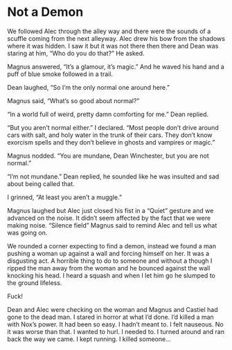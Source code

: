 # Not a Demon

We followed Alec through the alley way and there were the sounds of a scuffle coming from the next alleyway. Alec drew his bow from the shadows where it was hidden. I saw it but it was not there then there and Dean was staring at him, “Who do you do that?” He asked.

Magnus answered, “It’s a glamour, it’s magic.” And he waved his hand and a puff of blue smoke followed in a trail.

Dean laughed, “So I’m the only normal one around here.”

Magnus said, “What’s so good about normal?”

“In a world full of weird, pretty damn comforting for me.” Dean replied.

“But you aren’t normal either.” I declared. “Most people don’t drive around cars with salt, and holy water in the trunk of their cars. They don’t know exorcism spells and they don’t believe in ghosts and vampires or magic.”

Magnus nodded. “You are mundane, Dean Winchester, but you are not normal.”

“I’m not mundane.” Dean replied, he sounded like he was insulted and sad about being called that.

I grinned, “At least you aren’t a muggle.”

Magnus laughed but Alec just closed his fist in a “Quiet” gesture and we advanced on the noise. It didn’t seem affected by the fact that we were making noise. “Silence field” Magnus said to remind Alec and tell us what was going on.

We rounded a corner expecting to find a demon, instead we found a man pushing a woman up against a wall and forcing himself on her. It was a disgusting act. A horrible thing to do to someone and without a though I ripped the man away from the woman and he bounced against the wall knocking his head. I heard a squash and when I let him go he slumped to the ground lifeless.

Fuck!

Dean and Alec were checking on the woman and Magnus and Castiel had gone to the dead man. I stared in horror at what I’d done. I’d killed a man with Nox’s power. It had been so easy. I hadn’t meant to. I felt nauseous. No it was worse than that. I wanted to hurl. I needed to. I turned around and ran back the way we came. I kept running. I killed someone…